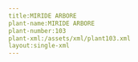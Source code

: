 ```yaml
---
title:MIRIDE ARBORE
plant-name:MIRIDE ARBORE
plant-number:103
plant-xml:/assets/xml/plant103.xml
layout:single-xml
---
```

